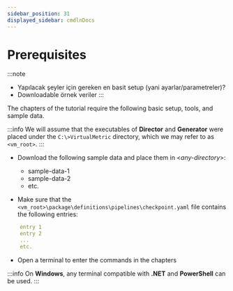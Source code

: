 ```yaml
---
sidebar_position: 31
displayed_sidebar: cmdlnDocs
---
```


# Prerequisites

:::note
* Yapılacak şeyler için gereken en basit setup (yani ayarlar/parametreler)?
* Downloadable örnek veriler
:::

The chapters of the tutorial require the following basic setup, tools, and sample data.

:::info
We will assume that the executables of **Director** and **Generator** were placed under the `C:\>VirtualMetric` directory, which we may refer to as `<vm_root>`.
:::

* Download the following sample data and place them in &lt;_any-directory_&gt;:
  * sample-data-1
  * sample-data-2
  * etc.

* Make sure that the `<vm_root>\package\definitions\pipelines\checkpoint.yaml` file contains the following entries:

```yaml
	entry 1
	entry 2
	...
	etc.
```
* Open a terminal to enter the commands in the chapters

:::info
On **Windows**, any terminal compatible with **.NET** and **PowerShell** can be used.
:::
